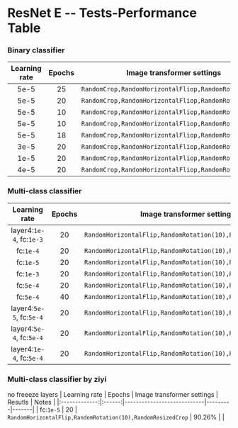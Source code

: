 # ResNet E -- Tests-Performance Table

### Binary classifier
| Learning rate | Epochs | Image transformer settings | Results | Notes |
|:-------------:|:------:|----------------------------|---------|-------|
| 5e-5 | 25 | `RandomCrop,RandomHorizontalFliop,RandomRotation(15)` | 98.65% | |
| 5e-5 | 20 | `RandomCrop,RandomHorizontalFliop,RandomRotation(15)` | 99.19%,99.12%,99.05% | |
| 5e-5 | 10 | `RandomCrop,RandomHorizontalFliop,RandomRotation(15)` | 98.78% | |
| 5e-5 | 10 | `RandomCrop,RandomHorizontalFliop,RandomRotation(15)` | 98.78% | |
| 5e-5 | 18 | `RandomCrop,RandomHorizontalFliop,RandomRotation(15)` | 98.58% | |
| 3e-5 | 20 | `RandomCrop,RandomHorizontalFliop,RandomRotation(15)` | 99.39%,99.46%,98.92% | |
| 1e-5 | 20 | `RandomCrop,RandomHorizontalFliop,RandomRotation(15)` | 98.92% | |
| 4e-5 | 20 | `RandomCrop,RandomHorizontalFliop,RandomRotation(15)` | 99.12% | |


### Multi-class classifier
| Learning rate | Epochs | Image transformer settings | Results | Notes |
|:-------------:|:------:|----------------------------|---------|-------|
| layer4:`1e-4`, fc:`1e-3` | 20 | `RandomHorizontalFlip,RandomRotation(10),RandomResizedCrop` | 82.89% | |
| fc:`1e-4` | 20 | `RandomHorizontalFlip,RandomRotation(10),RandomResizedCrop` | 79.24% | |
| fc:`1e-5` | 20 | `RandomHorizontalFlip,RandomRotation(10),RandomResizedCrop` | 53.14% | |
| fc:`1e-3` | 20 | `RandomHorizontalFlip,RandomRotation(10),RandomResizedCrop` | 80.87% | |
| fc:`5e-4` | 20 | `RandomHorizontalFlip,RandomRotation(10),RandomResizedCrop` | 80.66% | |
| fc:`5e-4` | 40 | `RandomHorizontalFlip,RandomRotation(10),RandomResizedCrop` | 80.73% | |
| layer4:`5e-5`, fc:`5e-4` | 20 | `RandomHorizontalFlip,RandomRotation(10),RandomResizedCrop` | 82.76% | |
| layer4:`5e-4`, fc:`5e-4` | 20 | `RandomHorizontalFlip,RandomRotation(10),RandomResizedCrop` | 79.78% | |
| layer4:`1e-4`, fc:`5e-4` | 20 | `RandomHorizontalFlip,RandomRotation(10),RandomResizedCrop` | 83.98% | |


### Multi-class classifier by ziyi 
no freeeze layers
| Learning rate | Epochs | Image transformer settings | Resutls | Notes |
|:-------------:|:------:|----------------------------|---------|-------|
| fc:`1e-5` | 20 | `RandomHorizontalFlip,RandomRotation(10),RandomResizedCrop` | 90.26% | |

